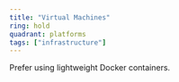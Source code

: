```yaml
---
title: "Virtual Machines"
ring: hold
quadrant: platforms
tags: ["infrastructure"]
---
```


Prefer using lightweight Docker containers.

